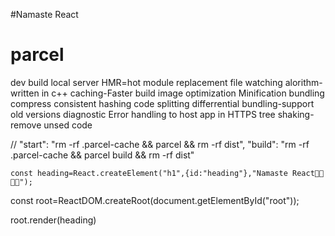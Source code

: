 #Namaste React 


# parcel
dev build
local server
HMR=hot module replacement
file watching alorithm-written in c++
caching-Faster build
image optimization
Minification
bundling
compress
consistent hashing
code splitting
differrential bundling-support old versions
diagnostic
Error handling
to host app in HTTPS
tree shaking-remove unsed code 

   // "start": "rm -rf .parcel-cache && parcel && rm -rf dist",
    "build": "rm -rf .parcel-cache && parcel build && rm -rf dist"

    const heading=React.createElement("h1",{id:"heading"},"Namaste React🎉🎉🎯🎯");

const root=ReactDOM.createRoot(document.getElementById("root"));

root.render(heading)
